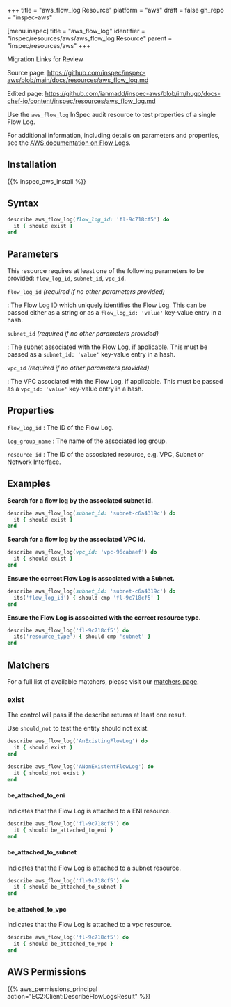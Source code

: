 +++
title = "aws_flow_log Resource"
platform = "aws"
draft = false
gh_repo = "inspec-aws"

[menu.inspec]
title = "aws_flow_log"
identifier = "inspec/resources/aws/aws_flow_log Resource"
parent = "inspec/resources/aws"
+++

<div class="admonition-note">
<p class="admonition-note-title">Migration Links for Review</p>
<div class="admonition-note-text">
<p>Source page: <a href="https://github.com/inspec/inspec-aws/blob/main/docs/resources/aws_flow_log.md">https://github.com/inspec/inspec-aws/blob/main/docs/resources/aws_flow_log.md</a></p>
<p>Edited page: <a href="https://github.com/ianmadd/inspec-aws/blob/im/hugo/docs-chef-io/content/inspec/resources/aws_flow_log.md">https://github.com/ianmadd/inspec-aws/blob/im/hugo/docs-chef-io/content/inspec/resources/aws_flow_log.md</a></p>
</div>
</div>


Use the `aws_flow_log` InSpec audit resource to test properties of a single Flow Log.

For additional information, including details on parameters and properties, see the [AWS documentation on Flow Logs](https://docs.aws.amazon.com/vpc/latest/userguide/flow-logs.html).

## Installation

{{% inspec_aws_install %}}

## Syntax

```ruby
describe aws_flow_log(flow_log_id: 'fl-9c718cf5') do
  it { should exist }
end
```

## Parameters

This resource requires at least one of the following parameters to be provided: `flow_log_id`, `subnet_id`, `vpc_id`.

`flow_log_id` _(required if no other parameters provided)_

: The Flow Log ID which uniquely identifies the Flow Log. 
  This can be passed either as a string or as a `flow_log_id: 'value'` key-value entry in a hash.

`subnet_id` _(required if no other parameters provided)_

: The subnet associated with the Flow Log, if applicable. 
  This must be passed as a `subnet_id: 'value'` key-value entry in a hash.

`vpc_id` _(required if no other parameters provided)_

: The VPC associated with the Flow Log, if applicable. 
  This must be passed as a `vpc_id: 'value'` key-value entry in a hash.

## Properties

`flow_log_id`
: The ID of the Flow Log.

`log_group_name`
: The name of the associated log group.

`resource_id`
: The ID of the assosiated resource, e.g. VPC, Subnet or Network Interface.

## Examples

**Search for a flow log by the associated subnet id.**

```ruby
describe aws_flow_log(subnet_id: 'subnet-c6a4319c') do
  it { should exist }
end
```

**Search for a flow log by the associated VPC id.**

```ruby
describe aws_flow_log(vpc_id: 'vpc-96cabaef') do
  it { should exist }
end
```

**Ensure the correct Flow Log is associated with a Subnet.**

```ruby
describe aws_flow_log(subnet_id: 'subnet-c6a4319c') do
  its('flow_log_id') { should cmp 'fl-9c718cf5' }
end
```


**Ensure the Flow Log is associated with the correct resource type.**

```ruby
describe aws_flow_log('fl-9c718cf5') do
  its('resource_type') { should cmp 'subnet' }
end
```

## Matchers

For a full list of available matchers, please visit our [matchers page](https://www.inspec.io/docs/reference/matchers/).

### exist

The control will pass if the describe returns at least one result.

Use `should_not` to test the entity should not exist.

```ruby
describe aws_flow_log('AnExistingFlowLog') do
  it { should exist }
end
```

```ruby
describe aws_flow_log('ANonExistentFlowLog') do
  it { should_not exist }
end
```


#### be_attached_to_eni

Indicates that the Flow Log is attached to a ENI resource.

```ruby
describe aws_flow_log('fl-9c718cf5') do
  it { should be_attached_to_eni }
end
```

#### be_attached_to_subnet

Indicates that the Flow Log is attached to a subnet resource.

```ruby
describe aws_flow_log('fl-9c718cf5') do
  it { should be_attached_to_subnet }
end
```

#### be_attached_to_vpc

Indicates that the Flow Log is attached to a vpc resource.

```ruby
describe aws_flow_log('fl-9c718cf5') do
  it { should be_attached_to_vpc }
end
```

## AWS Permissions

{{% aws_permissions_principal action="EC2:Client:DescribeFlowLogsResult" %}}
